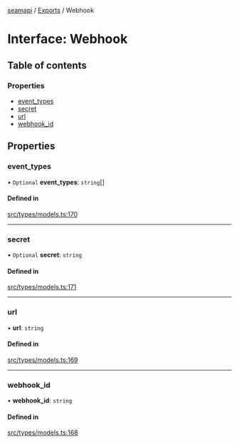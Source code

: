 [seamapi](../README.md) / [Exports](../modules.md) / Webhook

# Interface: Webhook

## Table of contents

### Properties

- [event\_types](Webhook.md#event_types)
- [secret](Webhook.md#secret)
- [url](Webhook.md#url)
- [webhook\_id](Webhook.md#webhook_id)

## Properties

### event\_types

• `Optional` **event\_types**: `string`[]

#### Defined in

[src/types/models.ts:170](https://github.com/seamapi/javascript/blob/main/src/types/models.ts#L170)

___

### secret

• `Optional` **secret**: `string`

#### Defined in

[src/types/models.ts:171](https://github.com/seamapi/javascript/blob/main/src/types/models.ts#L171)

___

### url

• **url**: `string`

#### Defined in

[src/types/models.ts:169](https://github.com/seamapi/javascript/blob/main/src/types/models.ts#L169)

___

### webhook\_id

• **webhook\_id**: `string`

#### Defined in

[src/types/models.ts:168](https://github.com/seamapi/javascript/blob/main/src/types/models.ts#L168)
